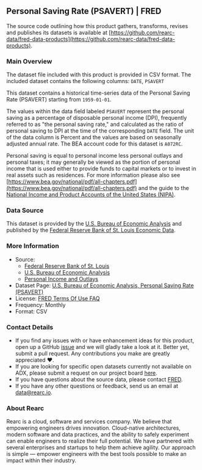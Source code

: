 ## Personal Saving Rate (PSAVERT) | FRED

The source code outlining how this product gathers, transforms, revises and publishes its datasets is available at [https://github.com/rearc-data/fred-data-products](https://github.com/rearc-data/fred-data-products).

### Main Overview
The dataset file included with this product is provided in CSV format. The included dataset contains the following columns: 
`DATE`, `PSAVERT`
 
This dataset contains a historical time-series data of the Personal Saving Rate (PSAVERT) starting from `1959-01-01`. 

The values within the data field labeled `PSAVERT` represent the personal saving as a percentage of disposable personal income (DPI), frequently referred to as "the personal saving rate," and calculated as the ratio of personal saving to DPI at the time of the corresponding `DATE` field. The unit of the data column is Percent and the values are based on seasonally adjusted annual rate. The BEA account code for this dataset is `A072RC`.

Personal saving is equal to personal income less personal outlays and personal taxes; it may generally be viewed as the portion of personal income that is used either to provide funds to capital markets or to invest in real assets such as residences. For more information please also see [https://www.bea.gov/national/pdf/all-chapters.pdf](https://www.bea.gov/national/pdf/all-chapters.pdf) and the guide to the [National Income and Product Accounts of the United States (NIPA)](http://www.bea.gov/national/pdf/nipaguid.pdf).

### Data Source
This dataset is provided by the [U.S. Bureau of Economic Analysis](http://www.bea.gov/) and published by the [Federal Reserve Bank of St. Louis Economic Data](https://fred.stlouisfed.org/).

### More Information
- Source: 
  - [Federal Reserve Bank of St. Louis](https://www.stlouisfed.org)
  - [U.S. Bureau of Economic Analysis](http://www.bea.gov/)
  - [Personal Income and Outlays](https://www.bea.gov/data/income-saving/personal-income)
- Dataset Page: [U.S. Bureau of Economic Analysis, Personal Saving Rate (PSAVERT)](https://fred.stlouisfed.org/series/PSAVERT)
- License: [FRED Terms Of Use FAQ](https://fred.stlouisfed.org/legal/)
- Frequency: Monthly
- Format: CSV

### Contact Details
- If you find any issues with or have enhancement ideas for this product, open up a GitHub [issue](https://github.com/rearc-data/fred-data-products/issues) and we will gladly take a look at it. Better yet, submit a pull request. Any contributions you make are greatly appreciated :heart:.
- If you are looking for specific open datasets currently not available on ADX, please submit a request on our project board [here](https://github.com/orgs/rearc-data/projects/1).
- If you have questions about the source data, please contact [FRED](https://fred.stlouisfed.org/contactus/).
- If you have any other questions or feedback, send us an email at data@rearc.io.

### About Rearc
Rearc is a cloud, software and services company. We believe that empowering engineers drives innovation. Cloud-native architectures, modern software and data practices, and the ability to safely experiment can enable engineers to realize their full potential. We have partnered with several enterprises and startups to help them achieve agility. Our approach is simple — empower engineers with the best tools possible to make an impact within their industry.
